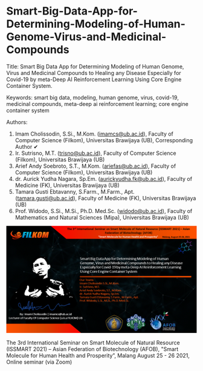 # Smart-Big-Data-App-for-Determining-Modeling-of-Human-Genome-Virus-and-Medicinal-Compounds
Title: Smart Big Data App for Determining Modeling of Human Genome, Virus and Medicinal Compounds to Healing any Disease Especially for Covid-19 by meta-Deep AI Reinforcement Learning Using Core Engine Container System. 

Keywords: smart big data, modeling, human genome, virus, covid-19, medicinal compounds, meta-deep ai reinforcement learning; core engine container system

Authors:
1. Imam Cholissodin, S.Si., M.Kom. (imamcs@ub.ac.id), Faculty of Computer Science (Filkom), Universitas Brawijaya (UB), Corresponding Author ✔
2. Ir. Sutrisno, M.T. (trisno@ub.ac.id), Faculty of Computer Science (Filkom), Universitas Brawijaya (UB)
3. Arief Andy Soebroto, S.T., M.Kom. (ariefas@ub.ac.id), Faculty of Computer Science (Filkom), Universitas Brawijaya (UB)
4. dr. Aurick Yudha Nagara, Sp.Em. (aurickyudha.fk@ub.ac.id), Faculty of Medicine (FK), Universitas Brawijaya (UB)
5. Tamara Gusti Ebtavanny, S.Farm., M.Farm., Apt. (tamara.gusti@ub.ac.id), Faculty of Medicine (FK), Universitas Brawijaya (UB)
7. Prof. Widodo, S.Si., M.Si., Ph.D. Med.Sc. (widodo@ub.ac.id), Faculty of Mathematics and Natural Sciences (Mipa), Universitas Brawijaya (UB)

![image](https://github.com/imamcs19/Smart-Big-Data-App-for-Determining-Modeling-of-Human-Genome-Virus-and-Medicinal-Compounds/blob/main/Cover%20PPT.png)


The 3rd International Seminar on Smart Molecule of Natural Resource (ISSMART 2021) – Asian Federation of Biotechnology (AFOB), "Smart Molecule for Human Health and Prosperity”, Malang August 25 - 26 2021, Online seminar (via Zoom)
